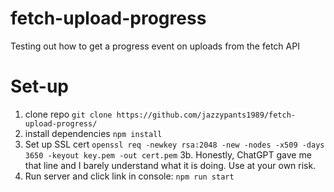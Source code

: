 # fetch-upload-progress
Testing out how to get a progress event on uploads from the fetch API

# Set-up

1. clone repo `git clone https://github.com/jazzypants1989/fetch-upload-progress/` 
2. install dependencies `npm install`
3. Set up SSL cert `openssl req -newkey rsa:2048 -new -nodes -x509 -days 3650 -keyout key.pem -out cert.pem`
3b. Honestly, ChatGPT gave me that line and I barely understand what it is doing. Use at your own risk.
4. Run server and click link in console: `npm run start`
